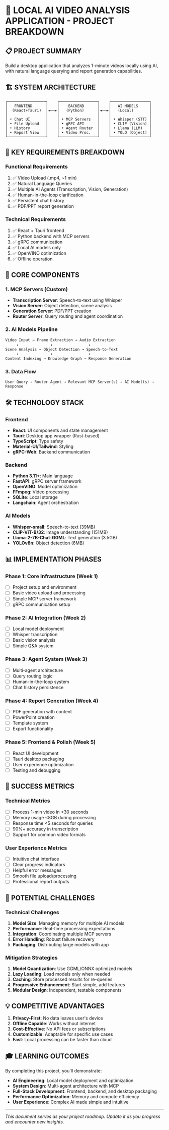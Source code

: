 # 🎯 LOCAL AI VIDEO ANALYSIS APPLICATION - PROJECT BREAKDOWN

## **📋 PROJECT SUMMARY**
Build a desktop application that analyzes 1-minute videos locally using AI, with natural language querying and report generation capabilities.

## **🏗️ SYSTEM ARCHITECTURE**

```
┌─────────────────┐    ┌─────────────────┐    ┌─────────────────┐
│   FRONTEND      │    │    BACKEND      │    │   AI MODELS     │
│  (React+Tauri)  │◄──►│   (Python)      │◄──►│   (Local)       │
│                 │    │                 │    │                 │
│ • Chat UI       │    │ • MCP Servers   │    │ • Whisper (STT) │
│ • File Upload   │    │ • gRPC API      │    │ • CLIP (Vision) │
│ • History       │    │ • Agent Router  │    │ • Llama (LLM)   │
│ • Report View   │    │ • Video Proc.   │    │ • YOLO (Object) │
└─────────────────┘    └─────────────────┘    └─────────────────┘
```

## **🎯 KEY REQUIREMENTS BREAKDOWN**

### **Functional Requirements**
1. ✅ Video Upload (.mp4, ~1 min)
2. ✅ Natural Language Queries
3. ✅ Multiple AI Agents (Transcription, Vision, Generation)
4. ✅ Human-in-the-loop clarification
5. ✅ Persistent chat history
6. ✅ PDF/PPT report generation

### **Technical Requirements**
1. ✅ React + Tauri frontend
2. ✅ Python backend with MCP servers
3. ✅ gRPC communication
4. ✅ Local AI models only
5. ✅ OpenVINO optimization
6. ✅ Offline operation

## **🧩 CORE COMPONENTS**

### **1. MCP Servers (Custom)**
- **Transcription Server**: Speech-to-text using Whisper
- **Vision Server**: Object detection, scene analysis
- **Generation Server**: PDF/PPT creation
- **Router Server**: Query routing and agent coordination

### **2. AI Models Pipeline**
```python
Video Input → Frame Extraction → Audio Extraction
     ↓              ↓                ↓
Scene Analysis → Object Detection → Speech-to-Text
     ↓              ↓                ↓
Content Indexing → Knowledge Graph → Response Generation
```

### **3. Data Flow**
```
User Query → Router Agent → Relevant MCP Server(s) → AI Model(s) → Response
```

## **🛠️ TECHNOLOGY STACK**

### **Frontend**
- **React**: UI components and state management
- **Tauri**: Desktop app wrapper (Rust-based)
- **TypeScript**: Type safety
- **Material-UI/Tailwind**: Styling
- **gRPC-Web**: Backend communication

### **Backend**
- **Python 3.11+**: Main language
- **FastAPI**: gRPC server framework
- **OpenVINO**: Model optimization
- **FFmpeg**: Video processing
- **SQLite**: Local storage
- **Langchain**: Agent orchestration

### **AI Models**
- **Whisper-small**: Speech-to-text (39MB)
- **CLIP-ViT-B/32**: Image understanding (151MB)
- **Llama-2-7B-Chat-GGML**: Text generation (3.5GB)
- **YOLOv8n**: Object detection (6MB)

## **📊 IMPLEMENTATION PHASES**

### **Phase 1: Core Infrastructure (Week 1)**
- [ ] Project setup and environment
- [ ] Basic video upload and processing
- [ ] Simple MCP server framework
- [ ] gRPC communication setup

### **Phase 2: AI Integration (Week 2)**
- [ ] Local model deployment
- [ ] Whisper transcription
- [ ] Basic vision analysis
- [ ] Simple Q&A system

### **Phase 3: Agent System (Week 3)**
- [ ] Multi-agent architecture
- [ ] Query routing logic
- [ ] Human-in-the-loop system
- [ ] Chat history persistence

### **Phase 4: Report Generation (Week 4)**
- [ ] PDF generation with content
- [ ] PowerPoint creation
- [ ] Template system
- [ ] Export functionality

### **Phase 5: Frontend & Polish (Week 5)**
- [ ] React UI development
- [ ] Tauri desktop packaging
- [ ] User experience optimization
- [ ] Testing and debugging

## **🎯 SUCCESS METRICS**

### **Technical Metrics**
- [ ] Process 1-min video in <30 seconds
- [ ] Memory usage <8GB during processing
- [ ] Response time <5 seconds for queries
- [ ] 90%+ accuracy in transcription
- [ ] Support for common video formats

### **User Experience Metrics**
- [ ] Intuitive chat interface
- [ ] Clear progress indicators
- [ ] Helpful error messages
- [ ] Smooth file upload/processing
- [ ] Professional report outputs

## **🚨 POTENTIAL CHALLENGES**

### **Technical Challenges**
1. **Model Size**: Managing memory for multiple AI models
2. **Performance**: Real-time processing expectations
3. **Integration**: Coordinating multiple MCP servers
4. **Error Handling**: Robust failure recovery
5. **Packaging**: Distributing large models with app

### **Mitigation Strategies**
1. **Model Quantization**: Use GGML/ONNX optimized models
2. **Lazy Loading**: Load models only when needed
3. **Caching**: Store processed results for re-queries
4. **Progressive Enhancement**: Start simple, add features
5. **Modular Design**: Independent, testable components

## **💡 COMPETITIVE ADVANTAGES**

1. **Privacy-First**: No data leaves user's device
2. **Offline Capable**: Works without internet
3. **Cost-Effective**: No API fees or subscriptions
4. **Customizable**: Adaptable for specific use cases
5. **Fast**: Local processing can be faster than cloud

## **🎓 LEARNING OUTCOMES**

By completing this project, you'll demonstrate:
- **AI Engineering**: Local model deployment and optimization
- **System Design**: Multi-agent architecture with MCP
- **Full-Stack Development**: Frontend, backend, and desktop packaging
- **Performance Optimization**: Memory and compute efficiency
- **User Experience**: Complex AI made simple and intuitive

---

*This document serves as your project roadmap. Update it as you progress and encounter new insights.*